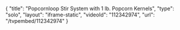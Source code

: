{
    "title": "Popcornloop Stir System with 1 lb. Popcorn Kernels",
    "type": "solo",
    "layout": "iframe-static",
    "videoId": "112342974",
    "url": "\/tvpembed\/112342974"
}